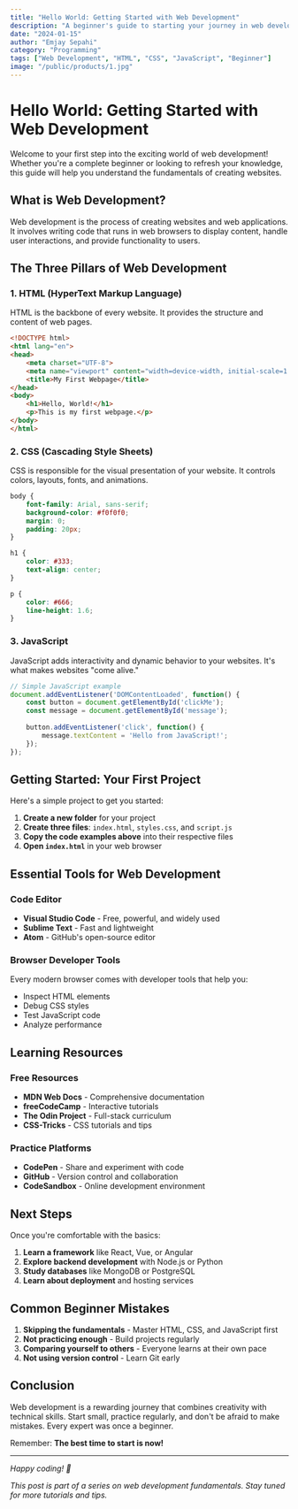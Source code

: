 ```yaml
---
title: "Hello World: Getting Started with Web Development"
description: "A beginner's guide to starting your journey in web development, covering the basics of HTML, CSS, and JavaScript."
date: "2024-01-15"
author: "Emjay Sepahi"
category: "Programming"
tags: ["Web Development", "HTML", "CSS", "JavaScript", "Beginner"]
image: "/public/products/1.jpg"
---
```


# Hello World: Getting Started with Web Development

Welcome to your first step into the exciting world of web development! Whether you're a complete beginner or looking to refresh your knowledge, this guide will help you understand the fundamentals of creating websites.

## What is Web Development?

Web development is the process of creating websites and web applications. It involves writing code that runs in web browsers to display content, handle user interactions, and provide functionality to users.

## The Three Pillars of Web Development

### 1. HTML (HyperText Markup Language)

HTML is the backbone of every website. It provides the structure and content of web pages.

```html
<!DOCTYPE html>
<html lang="en">
<head>
    <meta charset="UTF-8">
    <meta name="viewport" content="width=device-width, initial-scale=1.0">
    <title>My First Webpage</title>
</head>
<body>
    <h1>Hello, World!</h1>
    <p>This is my first webpage.</p>
</body>
</html>
```

### 2. CSS (Cascading Style Sheets)

CSS is responsible for the visual presentation of your website. It controls colors, layouts, fonts, and animations.

```css
body {
    font-family: Arial, sans-serif;
    background-color: #f0f0f0;
    margin: 0;
    padding: 20px;
}

h1 {
    color: #333;
    text-align: center;
}

p {
    color: #666;
    line-height: 1.6;
}
```

### 3. JavaScript

JavaScript adds interactivity and dynamic behavior to your websites. It's what makes websites "come alive."

```javascript
// Simple JavaScript example
document.addEventListener('DOMContentLoaded', function() {
    const button = document.getElementById('clickMe');
    const message = document.getElementById('message');
    
    button.addEventListener('click', function() {
        message.textContent = 'Hello from JavaScript!';
    });
});
```

## Getting Started: Your First Project

Here's a simple project to get you started:

1. **Create a new folder** for your project
2. **Create three files**: `index.html`, `styles.css`, and `script.js`
3. **Copy the code examples above** into their respective files
4. **Open `index.html`** in your web browser

## Essential Tools for Web Development

### Code Editor
- **Visual Studio Code** - Free, powerful, and widely used
- **Sublime Text** - Fast and lightweight
- **Atom** - GitHub's open-source editor

### Browser Developer Tools
Every modern browser comes with developer tools that help you:
- Inspect HTML elements
- Debug CSS styles
- Test JavaScript code
- Analyze performance

## Learning Resources

### Free Resources
- **MDN Web Docs** - Comprehensive documentation
- **freeCodeCamp** - Interactive tutorials
- **The Odin Project** - Full-stack curriculum
- **CSS-Tricks** - CSS tutorials and tips

### Practice Platforms
- **CodePen** - Share and experiment with code
- **GitHub** - Version control and collaboration
- **CodeSandbox** - Online development environment

## Next Steps

Once you're comfortable with the basics:

1. **Learn a framework** like React, Vue, or Angular
2. **Explore backend development** with Node.js or Python
3. **Study databases** like MongoDB or PostgreSQL
4. **Learn about deployment** and hosting services

## Common Beginner Mistakes

1. **Skipping the fundamentals** - Master HTML, CSS, and JavaScript first
2. **Not practicing enough** - Build projects regularly
3. **Comparing yourself to others** - Everyone learns at their own pace
4. **Not using version control** - Learn Git early

## Conclusion

Web development is a rewarding journey that combines creativity with technical skills. Start small, practice regularly, and don't be afraid to make mistakes. Every expert was once a beginner.

Remember: **The best time to start is now!**

---

*Happy coding! 🚀*

*This post is part of a series on web development fundamentals. Stay tuned for more tutorials and tips.*
